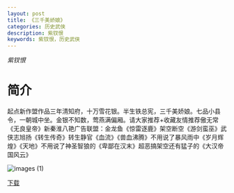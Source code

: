 ```yaml
---
layout: post
title: 《三千美娇娘》
categories: 历史武侠
description: 紫钗恨
keywords: 紫钗恨，历史武侠
---
```

*紫钗恨*

# 简介

起点新作盟作品三年清知府，十万雪花银。半生铁总宪，三千美娇娘。七品小县令，一朝城中坐。金银不知数，莺燕满偏厢。请大家推荐+收藏友情推荐傲无常《无良皇帝》新秦淮八艳广告联盟：金龙鱼《惊雷逐鹿》架空断空《游剑蛮巫》武侠志旭扬《转生传奇》转生静官《血流》《兽血沸腾》不用说了暴风雨中《岁月辉煌》《天地》不用说了神圣智狼的《卑鄙在汉末》超恶搞架空还有猛子的《大汉帝国风云》

![images (1)](http://tvax4.sinaimg.cn/large/008dGP0Fgy1gty5i9atrpj305k06y0so.jpg)

[下载](https://link.jscdn.cn/1drv/aHR0cHM6Ly8xZHJ2Lm1zL3QvcyFBaGU2R2dNWmVFb2poRjZQN0Y5OWpvY0o2dFk1P2U9YkM5YWlo.txt)

